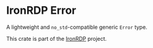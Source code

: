 # IronRDP Error

A lightweight and `no_std`-compatible generic `Error` type.

This crate is part of the [IronRDP] project.

[IronRDP]: https://github.com/Devolutions/IronRDP
